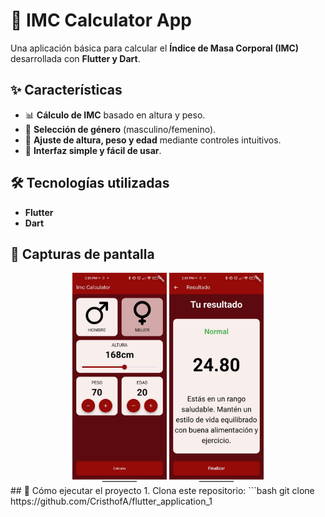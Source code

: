 # 📱 IMC Calculator App

Una aplicación básica para calcular el **Índice de Masa Corporal (IMC)** desarrollada con **Flutter y Dart**.

## ✨ Características
- 📊 **Cálculo de IMC** basado en altura y peso.  
- 👫 **Selección de género** (masculino/femenino).  
- 📏 **Ajuste de altura, peso y edad** mediante controles intuitivos.  
- 🎨 **Interfaz simple y fácil de usar**.  

## 🛠️ Tecnologías utilizadas
- **Flutter**  
- **Dart**  


## 📸 Capturas de pantalla  

<div align="center">
  <img src="assets/images/screenshot/captura1.jpeg" alt="Pantalla 1" width="30%"/>
  <img src="assets/images/screenshot/captura2.jpeg" alt="Pantalla 2" width="30%"/>
</div>
## 🚀 Cómo ejecutar el proyecto  
1. Clona este repositorio:  
   ```bash
   git clone https://github.com/CristhofA/flutter_application_1